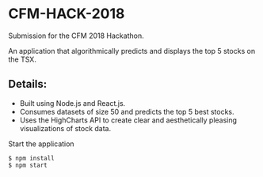 # CFM-HACK-2018
Submission for the CFM 2018 Hackathon.

An application that algorithmically predicts and displays the top 5 stocks on the TSX.

## Details:
- Built using Node.js and React.js. 
- Consumes datasets of size 50 and predicts the top 5 best stocks.
- Uses the HighCharts API to create clear and aesthetically pleasing visualizations of stock data.



Start the application

```
$ npm install
$ npm start
```
